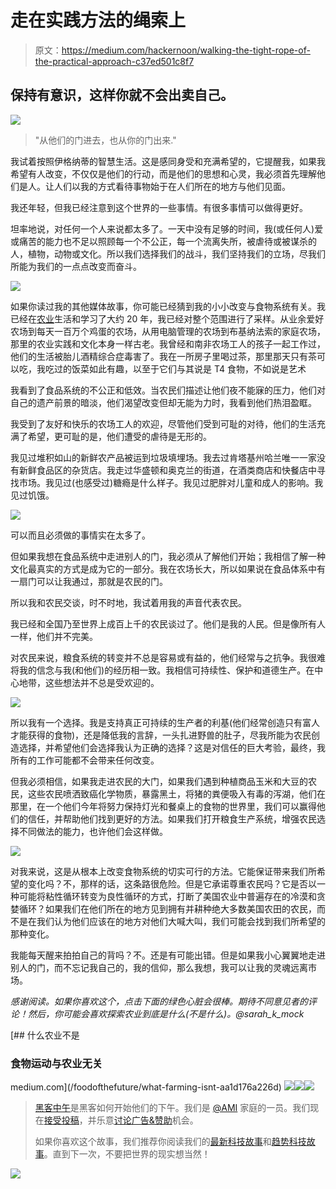 # 走在实践方法的绳索上

> 原文：<https://medium.com/hackernoon/walking-the-tight-rope-of-the-practical-approach-c37ed501c8f7>

## 保持有意识，这样你就不会出卖自己。

![](img/1d54a84af5051e3f9edc263ed646aa82.png)

> "从他们的门进去，也从你的门出来."

我试着按照伊格纳蒂的智慧生活。这是感同身受和充满希望的，它提醒我，如果我希望有人改变，不仅仅是他们的行动，而是他们的思想和心灵，我必须首先理解他们是人。让人们以我的方式看待事物始于在人们所在的地方与他们见面。

我还年轻，但我已经注意到这个世界的一些事情。有很多事情可以做得更好。

坦率地说，对任何一个人来说都太多了。一天中没有足够的时间，我(或任何人)爱或痛苦的能力也不足以照顾每一个不公正，每一个流离失所，被虐待或被谋杀的人，植物，动物或文化。所以我们选择我们的战斗，我们坚持我们的立场，尽我们所能为我们的一点点改变而奋斗。

![](img/969f74ebb964f2856a6871385ef23c02.png)

如果你读过我的其他媒体故事，你可能已经猜到我的小小改变与食物系统有关。我已经在[农业](https://hackernoon.com/tagged/agriculture)生活和学习了大约 20 年，我已经对整个范围进行了采样。从业余爱好农场到每天一百万个鸡蛋的农场，从用电脑管理的农场到布基纳法索的家庭农场，那里的农业实践和文化本身一样古老。我曾经和南非农场工人的孩子一起工作过，他们的生活被胎儿酒精综合症毒害了。我在一所房子里喝过茶，那里那天只有茶可以吃，我吃过的饭菜如此有趣，以至于它们与其说是 T4 食物，不如说是艺术

我看到了食品系统的不公正和低效。当农民们描述让他们夜不能寐的压力，他们对自己的遗产前景的暗淡，他们渴望改变但却无能为力时，我看到他们热泪盈眶。

我受到了友好和快乐的农场工人的欢迎，尽管他们受到可耻的对待，他们的生活充满了希望，更可耻的是，他们遭受的虐待是无形的。

我见过堆积如山的新鲜农产品被运到垃圾填埋场。我去过肯塔基州哈兰唯一一家没有新鲜食品区的杂货店。我走过华盛顿和奥克兰的街道，在酒类商店和快餐店中寻找市场。我见过(也感受过)糖瘾是什么样子。我见过肥胖对儿童和成人的影响。我见过饥饿。

![](img/8798a36967aa1c310bd4a9f954f31afc.png)

可以而且必须做的事情实在太多了。

但如果我想在食品系统中走进别人的门，我必须从了解他们开始；我相信了解一种文化最真实的方式是成为它的一部分。我在农场长大，所以如果说在食品体系中有一扇门可以让我通过，那就是农民的门。

所以我和农民交谈，时不时地，我试着用我的声音代表农民。

我已经和全国乃至世界上成百上千的农民谈过了。他们是我的人民。但是像所有人一样，他们并不完美。

对农民来说，粮食系统的转变并不总是容易或有益的，他们经常与之抗争。我很难将我的信念与我(和他们)的经历相一致。我相信可持续性、保护和道德生产。在中心地带，这些想法并不总是受欢迎的。

![](img/738aebef0a7d582327cb066b99a8abcd.png)

所以我有一个选择。我是支持真正可持续的生产者的利基(他们经常创造只有富人才能获得的食物)，还是降低我的言辞，一头扎进野兽的肚子，尽我所能为农民创造选择，并希望他们会选择我认为正确的选择？这是对信任的巨大考验，最终，我所有的工作可能都不会带来任何改变。

但我必须相信，如果我走进农民的大门，如果我们遇到种植商品玉米和大豆的农民，这些农民喷洒致癌化学物质，暴露黑土，将猪的粪便吸入有毒的泻湖，他们在那里，在一个他们今年将努力保持灯光和餐桌上的食物的世界里，我们可以赢得他们的信任，并帮助他们找到更好的方法。如果我们打开粮食生产系统，增强农民选择不同做法的能力，也许他们会这样做。

![](img/8262a4f011347e012729b89683a8a70a.png)

对我来说，这是从根本上改变食物系统的切实可行的方法。它能保证带来我们所希望的变化吗？不，那样的话，这条路很危险。但是它承诺尊重农民吗？它是否以一种可能将粘性循环转变为良性循环的方式，打断了美国农业中普遍存在的冷漠和贪婪循环？如果我们在他们所在的地方见到拥有并耕种绝大多数美国农田的农民，而不是在我们认为他们应该在的地方对他们大喊大叫，我们可能会找到我们所希望的那种变化。

我能每天醒来拍拍自己的背吗？不。还是有可能出错。但是如果我小心翼翼地走进别人的门，而不忘记我自己的，我的信仰，那么我想，我可以让我的灵魂远离市场。

*感谢阅读。如果你喜欢这个，点击下面的绿色心脏会很棒。期待不同意见者的评论！然后，你可能会喜欢探索农业到底是什么(不是什么)。@sarah_k_mock*

[](/foodofthefuture/what-farming-isnt-aa1d176a226d) [## 什么农业不是

### 食物运动与农业无关

medium.com](/foodofthefuture/what-farming-isnt-aa1d176a226d) [![](img/50ef4044ecd4e250b5d50f368b775d38.png)](http://bit.ly/HackernoonFB)[![](img/979d9a46439d5aebbdcdca574e21dc81.png)](https://goo.gl/k7XYbx)[![](img/2930ba6bd2c12218fdbbf7e02c8746ff.png)](https://goo.gl/4ofytp)

> [黑客中午](http://bit.ly/Hackernoon)是黑客如何开始他们的下午。我们是 [@AMI](http://bit.ly/atAMIatAMI) 家庭的一员。我们现在[接受投稿](http://bit.ly/hackernoonsubmission)，并乐意[讨论广告&赞助](mailto:partners@amipublications.com)机会。
> 
> 如果你喜欢这个故事，我们推荐你阅读我们的[最新科技故事](http://bit.ly/hackernoonlatestt)和[趋势科技故事](https://hackernoon.com/trending)。直到下一次，不要把世界的现实想当然！

[![](img/be0ca55ba73a573dce11effb2ee80d56.png)](https://goo.gl/Ahtev1)